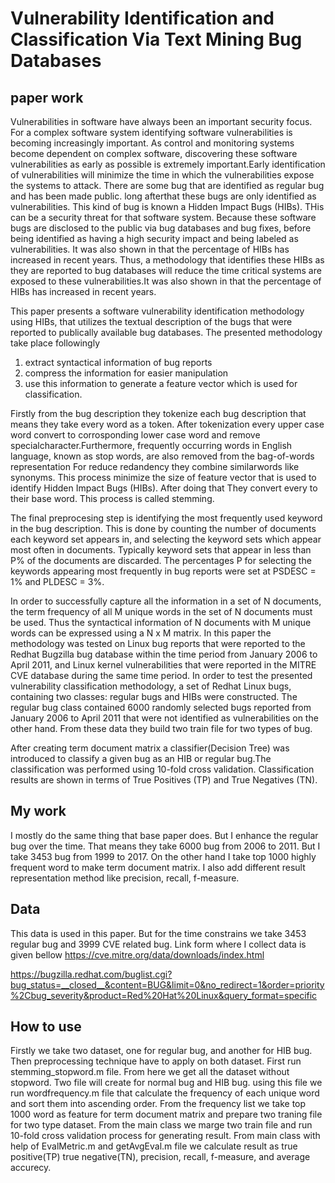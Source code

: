 # Vulnerability Identification and Classification Via Text Mining Bug Databases

## paper work 
Vulnerabilities in software have always been an important security focus. For a complex software system identifying software vulnerabilities is becoming increasingly important. As control and monitoring systems become dependent on complex software, discovering these software vulnerabilities as early as possible is extremely important.Early identification of vulnerabilities will minimize the time in which the vulnerabilities expose the systems to attack. There are some bug that are identified as regular bug and has been made public. long afterthat these bugs are only identified as vulnerabilities. This kind of bug is known a Hidden Impact Bugs (HIBs). THis can be a security threat for that software system. Because these software bugs are disclosed to the public via bug databases and bug fixes, before being  identified as having a high security impact and being labeled as vulnerabilities. It was also shown in that the percentage of HIBs
has increased in recent years. Thus, a methodology that identifies these HIBs as they are reported to bug databases will reduce the time 
critical systems are exposed to these vulnerabilities.It was also shown in that the percentage of HIBs has increased in recent years. 
 
This paper presents a software vulnerability identification methodology using HIBs, that utilizes the textual description of the bugs
that were reported to publically available bug databases. The presented methodology take place followingly
1) extract syntactical information of bug reports
2) compress the information for easier manipulation 
3) use this information to generate a feature vector which is used for classification.

Firstly from the bug description they tokenize each bug description that means they take every word as  a token. After tokenization every upper case word convert to corrosponding lower case word and remove specialcharacter.Furthermore, frequently occurring words in English
language, known as stop words, are also removed from the bag-of-words representation For reduce redandency they combine similarwords like synonyms. This process minimize the size of feature vector that is used to identify  Hidden Impact Bugs (HIBs). After doing that  They convert every to their base word. This process is called stemming. 

The final preprocesing step is identifying the most frequently used keyword in the bug description. This is done by counting the number of documents each keyword set appears in, and selecting the keyword sets which appear most often in documents. Typically keyword sets that appear in less than P% of the documents are discarded. The percentages P for selecting the keywords appearing most frequently in bug reports were set at PSDESC = 1% and PLDESC = 3%.

In order to successfully capture all the information in a set of N documents, the term frequency of all M unique words in the set of N documents must be used. Thus the syntactical information of N documents with M unique words can be expressed using a N x M matrix. In this paper the methodology was tested on Linux bug reports that were reported to the Redhat Bugzilla bug database within the time period from January 2006 to April 2011, and Linux kernel vulnerabilities that were reported in the MITRE CVE database during the same time period. In order to test the presented vulnerability classification methodology, a set of Redhat Linux bugs, containing two classes: regular bugs and HIBs were constructed. The regular bug class contained 6000 randomly selected bugs reported from January 2006 to April 2011 that were not identified as vulnerabilities on the other hand. From these data they build two train file for two types of bug. 

After creating term document matrix a classifier(Decision Tree) was introduced to classify a given bug as an HIB or regular bug.The classification was performed using 10-fold cross validation. Classification results are shown in terms of True Positives (TP) and True Negatives (TN).

## My work
I mostly do the same thing that base paper does. But I enhance the regular bug over the time. That means they take 6000 bug from 2006 to 2011. But I take 3453 bug from 1999 to 2017. On the other hand I take top 1000 highly frequent word to make term document matrix. I also add different result representation method like precision, recall, f-measure.

## Data
This data is used in this paper. But for the time constrains we take 3453 regular bug and 3999 CVE related bug. Link form where I collect data is given bellow
https://cve.mitre.org/data/downloads/index.html

https://bugzilla.redhat.com/buglist.cgi?bug_status=__closed__&content=BUG&limit=0&no_redirect=1&order=priority%2Cbug_severity&product=Red%20Hat%20Linux&query_format=specific


## How to use
Firstly we take two dataset, one for regular bug, and another for HIB bug. Then preprocessing technique have to apply on both dataset. First run stemming_stopword.m file. From here we get all the dataset without stopword. Two file will create for normal bug and HIB bug. using this file we run wordfrequency.m file that calculate the frequency of each unique word and sort them into ascending order. From the frequency list we take top 1000 word as feature for term document matrix and prepare two traning file for two type dataset. From the main class we marge two train file and run 10-fold cross validation process for generating result. From main class with help of   EvalMetric.m and getAvgEval.m file we calculate result as true positive(TP) true negative(TN), precision, recall, f-measure, and average accurecy.


